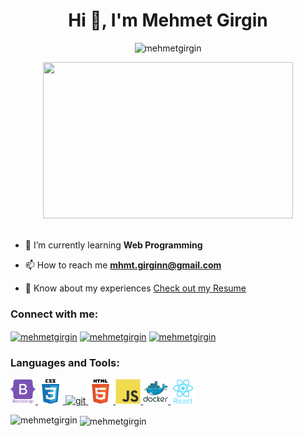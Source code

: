 <h1 align="center">Hi 👋, I'm Mehmet Girgin</h1>
<p align="center"> <img src="https://komarev.com/ghpvc/?username=mehmetgrgn&label=Profile%20views&color=0e75b6&style=flat" alt="mehmetgirgin" /> </p>
<div align="center"><img src="https://user-images.githubusercontent.com/66682123/140817808-b80bb191-63f6-4cb3-b5b6-d454d66846e7.gif" width="400" height="250"  /></div>
<br>


- 🌱 I’m currently learning **Web Programming**

- 📫 How to reach me **mhmt.girginn@gmail.com**

- 📄 Know about my experiences [Check out my Resume](https://github.com/mehmetgrgn/Javascript/files/9387208/CV.Mehmet.GIRGIN.pdf)

<h3 align="left">Connect with me:</h3>
<p align="left">
<a href="https://www.linkedin.com/in/mehmet-girginn/" target="blank"><img align="center" src="https://raw.githubusercontent.com/rahuldkjain/github-profile-readme-generator/master/src/images/icons/Social/linked-in-alt.svg" alt="mehmetgirgin" height="30" width="40" /></a>
<a href="https://www.instagram.com/mehmeetgirgin/" target="blank"><img align="center" src="https://raw.githubusercontent.com/rahuldkjain/github-profile-readme-generator/master/src/images/icons/Social/instagram.svg" alt="mehmetgirgin" height="30" width="40" /></a>
<a href="https://www.hackerrank.com/mhmt_girginn" target="blank"><img align="center" src="https://raw.githubusercontent.com/rahuldkjain/github-profile-readme-generator/master/src/images/icons/Social/hackerrank.svg" alt="mehmetgirgin" height="30" width="40" /></a>
</p>

<h3 align="left">Languages and Tools:</h3>
<p align="left"> <a href="https://getbootstrap.com" target="_blank"> <img src="https://raw.githubusercontent.com/devicons/devicon/master/icons/bootstrap/bootstrap-plain-wordmark.svg" alt="bootstrap" width="40" height="40"/> </a> <a href="https://www.w3schools.com/css/" target="_blank"> <img src="https://raw.githubusercontent.com/devicons/devicon/master/icons/css3/css3-original-wordmark.svg" alt="css3" width="40" height="40"/> </a> <a href="https://git-scm.com/" target="_blank"> <img src="https://www.vectorlogo.zone/logos/git-scm/git-scm-icon.svg" alt="git" width="40" height="40"/> </a> <a href="https://www.w3.org/html/" target="_blank"> <img src="https://raw.githubusercontent.com/devicons/devicon/master/icons/html5/html5-original-wordmark.svg" alt="html5" width="40" height="40"/> </a> <a href="https://developer.mozilla.org/en-US/docs/Web/JavaScript" target="_blank"> <img src="https://raw.githubusercontent.com/devicons/devicon/master/icons/javascript/javascript-original.svg" alt="javascript" width="40" height="40"/> </a> <a href="https://www.docker.com/" target="_blank" rel="noreferrer"> <img src="https://raw.githubusercontent.com/devicons/devicon/master/icons/docker/docker-original-wordmark.svg" alt="docker" width="40" height="40"/> </a> <img src="https://raw.githubusercontent.com/devicons/devicon/master/icons/react/react-original-wordmark.svg" alt="react" width="40" height="40"/> </a> 
</br>
<p><img align="left" src="https://github-readme-stats.vercel.app/api/top-langs?username=mehmetgrgn&show_icons=true&locale=en&layout=compact" alt="mehmetgirgin" /></p>
<p>&nbsp;<img align="center" src="https://github-readme-stats.vercel.app/api?username=mehmetgrgn&show_icons=true&locale=en" alt="mehmetgirgin" /></p>



